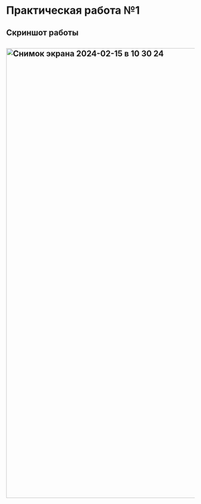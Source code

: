 <h1>Практическая работа №1</h1>
<h2>Скриншот работы<h2> 
<img width="1201" alt="Снимок экрана 2024-02-15 в 10 30 24" src="https://github.com/DevLevKek/Drackovskiy_Lab_1/assets/135211811/392831b1-f4a2-4500-9a03-7dfedbd268a5">
